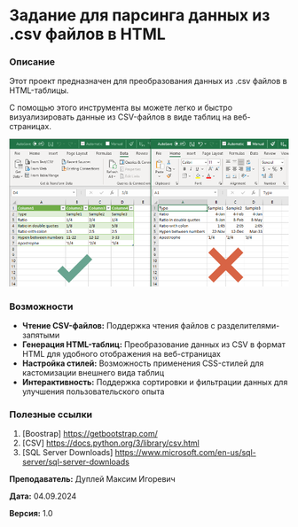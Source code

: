 # Задание для парсинга данных из .csv файлов в HTML

### Описание
Этот проект предназначен для преобразования данных из .csv файлов в HTML-таблицы.

С помощью этого инструмента вы можете легко и быстро визуализировать данные из CSV-файлов в виде таблиц на веб-страницах.

![img.png](img.png)

### Возможности
- **Чтение CSV-файлов:** Поддержка чтения файлов с разделителями-запятыми
- **Генерация HTML-таблиц:** Преобразование данных из CSV в формат HTML для удобного отображения на веб-страницах
- **Настройка стилей:** Возможность применения CSS-стилей для кастомизации внешнего вида таблиц
- **Интерактивность:** Поддержка сортировки и фильтрации данных для улучшения пользовательского опыта

### Полезные ссылки
1. [Boostrap] https://getbootstrap.com/
2. [CSV] https://docs.python.org/3/library/csv.html
3. [SQL Server Downloads] https://www.microsoft.com/en-us/sql-server/sql-server-downloads

**Преподаватель:** Дуплей Максим Игоревич

**Дата:** 04.09.2024

**Версия:** 1.0

